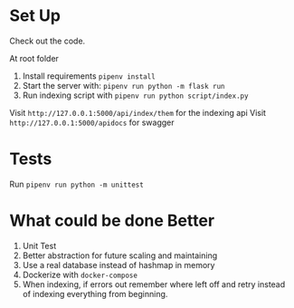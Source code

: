 # Set Up
Check out the code. 

At root folder

1. Install requirements `pipenv install`
2. Start the server with: `pipenv run python -m flask run`
3. Run indexing script with `pipenv run python script/index.py`

Visit `http://127.0.0.1:5000/api/index/them` for the indexing api
Visit `http://127.0.0.1:5000/apidocs` for swagger

# Tests
Run
`pipenv run python -m unittest`

# What could be done Better
1. Unit Test
2. Better abstraction for future scaling and maintaining
3. Use a real database instead of hashmap in memory
4. Dockerize with `docker-compose`
5. When indexing, if errors out remember where left off and retry instead of indexing everything from beginning.
